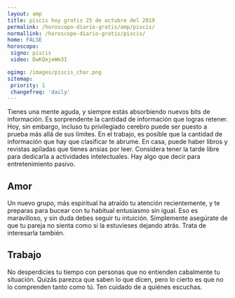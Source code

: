 ```yaml
---
layout: amp
title: piscis hoy gratis 25 de octubre del 2019 
permalink: /horoscopo-diario-gratis/amp/piscis/
normallink: /horoscopo-diario-gratis/piscis/
home: FALSE
horoscopo:
 signo: piscis
 video: DwKQejeWm3I

ogimg: /images/piscis_char.png
sitemap:
 priority: 1
 changefreq: 'daily'
---
```



Tienes una mente aguda, y siempre estás absorbiendo nuevos bits de información. Es sorprendente la cantidad de información que logras retener. Hoy, sin embargo, incluso tu privilegiado cerebro puede ser puesto a prueba más allá de sus límites. En el trabajo, es posible que la cantidad de información que hay que clasificar te abrume. En casa, puede haber libros y revistas apiladas que tienes ansias por leer. Considera tener la tarde libre para dedicarla a actividades intelectuales. Hay algo que decir para entretenimiento pasivo.

## Amor

Un nuevo grupo, más espiritual ha atraído tu atención recientemente, y te preparas para bucear con tu habitual entusiasmo sin igual. Eso es maravilloso, y sin duda debes seguir tu intuición. Simplemente asegúrate de que tu pareja no sienta como si la estuvieses dejando atrás. Trata de interesarla también.

## Trabajo

No desperdicies tu tiempo con personas que no entienden cabalmente tu situación. Quizás parezca que saben lo que dicen, pero lo cierto es que no lo comprenden tanto como tú. Ten cuidado de a quiénes escuchas.